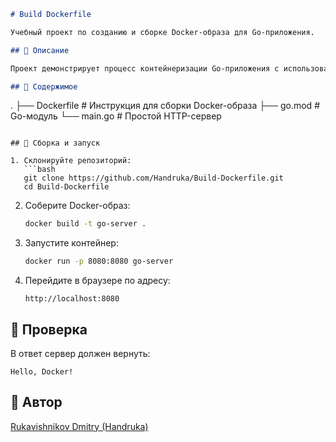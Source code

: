 ```markdown
# Build Dockerfile

Учебный проект по созданию и сборке Docker-образа для Go-приложения.

## 📌 Описание

Проект демонстрирует процесс контейнеризации Go-приложения с использованием `Docker`. Внутри находится простой HTTP-сервер, который разворачивается внутри контейнера.

## 📁 Содержимое

```
.
├── Dockerfile      # Инструкция для сборки Docker-образа
├── go.mod          # Go-модуль
└── main.go         # Простой HTTP-сервер
```

## 🐳 Сборка и запуск

1. Склонируйте репозиторий:
   ```bash
   git clone https://github.com/Handruka/Build-Dockerfile.git
   cd Build-Dockerfile
   ```

2. Соберите Docker-образ:
   ```bash
   docker build -t go-server .
   ```

3. Запустите контейнер:
   ```bash
   docker run -p 8080:8080 go-server
   ```

4. Перейдите в браузере по адресу:
   ```
   http://localhost:8080
   ```

## 🧪 Проверка

В ответ сервер должен вернуть:
```
Hello, Docker!
```

## 📌 Автор

[Rukavishnikov Dmitry (Handruka)](https://github.com/Handruka)
```

